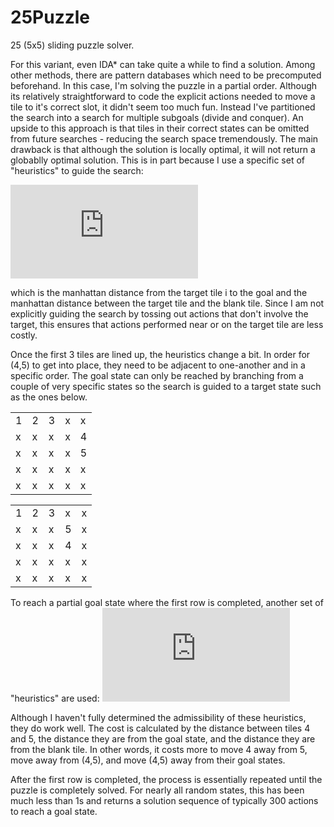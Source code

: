 # 25Puzzle
25 (5x5) sliding puzzle solver. 

For this variant, even IDA* can take quite a while to find a solution. Among other methods, there are pattern databases which need to be precomputed beforehand. In this case, I'm solving the puzzle in a partial order. Although its relatively straightforward to code the explicit actions needed to move a tile to it's correct slot, it didn't seem too much fun. Instead I've partitioned the search into a search for multiple subgoals (divide and conquer). An upside to this approach is that tiles in their correct states can be omitted from future searches - reducing the search space tremendously. The main drawback is that although the solution is locally optimal, it will not return a globablly optimal solution. This is in part because I use a specific set of "heuristics" to guide the search:

![equation](https://latex.codecogs.com/gif.latex?%5Cinline%20d_1%28t_i%2C%20t_0%29%20&plus;%20d_1%28t_i%2C%20g_i%29) 

which is the manhattan distance from the target tile i to the goal and the manhattan distance between the target tile and the blank tile. Since I am not explicitly guiding the search by tossing out actions that don't involve the target, this ensures that actions performed near or on the target tile are less costly.

Once the first 3 tiles are lined up, the heuristics change a bit. In order for (4,5) to get into place, they need to be adjacent to one-another and in a specific order. The goal state can only be reached by branching from a couple of very specific states so the search is guided to a target state such as the ones below. 

|   |   |   |   |   |
|---|---|---|---|---|
| 1 | 2 | 3 | x | x |
| x | x | x | x | 4 |
| x | x | x | x | 5 |
| x | x | x | x | x |
| x | x | x | x | x |


|   |   |   |   |   |
|---|---|---|---|---|
| 1 | 2 | 3 | x | x |
| x | x | x | 5 | x |
| x | x | x | 4 | x |
| x | x | x | x | x |
| x | x | x | x | x |


To reach a partial goal state where the first row is completed, another set of "heuristics" are used:
![equation](https://latex.codecogs.com/gif.latex?%5Cinline%20d_1%28t_4%2C%20t_5%29%20&plus;%20d_1%28t_4%2C%20g_4%29%20&plus;%20d_1%28t_5%2C%20g_5%29%20&plus;%20d_1%28t_0%2C%20t_4%29%20&plus;%20d_1%28t_0%2C%20t_5%29)

Although I haven't fully determined the admissibility of these heuristics, they do work well. The cost is calculated by the distance between tiles 4 and 5, the distance they are from the goal state, and the distance they are from the blank tile. In other words, it costs more to move 4 away from 5, move away from (4,5),  and move (4,5) away from their goal states. 

After the first row is completed, the process is essentially repeated until the puzzle is completely solved. For nearly all random states, this has been much less than 1s and returns a solution sequence of typically 300 actions to reach a goal state. 
